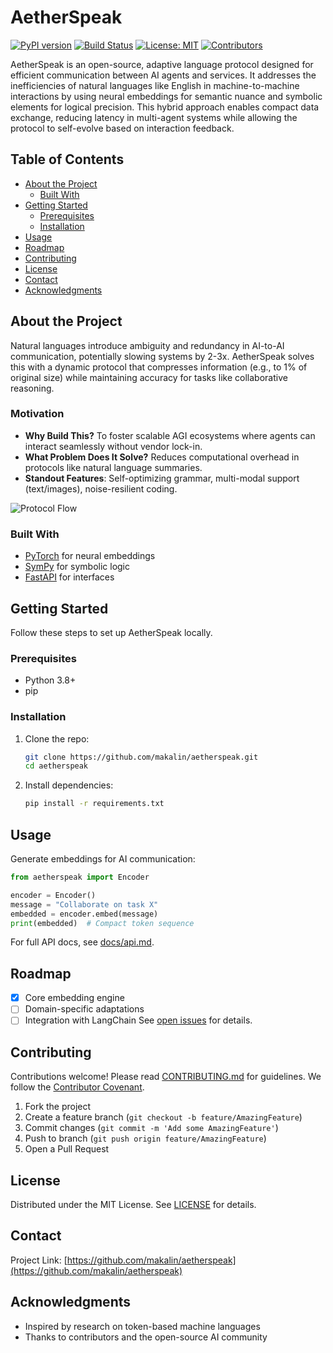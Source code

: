 # AetherSpeak

[![PyPI version](https://badge.fury.io/py/aetherspeak.svg)](https://badge.fury.io/py/aetherspeak) [![Build Status](https://travis-ci.com/makalin/aetherspeak.svg?branch=main)](https://travis-ci.com/makalin/aetherspeak) [![License: MIT](https://img.shields.io/badge/License-MIT-yellow.svg)](https://opensource.org/licenses/MIT) [![Contributors](https://img.shields.io/github/contributors/makalin/aetherspeak.svg)](https://github.com/makalin/aetherspeak/graphs/contributors)

AetherSpeak is an open-source, adaptive language protocol designed for efficient communication between AI agents and services. It addresses the inefficiencies of natural languages like English in machine-to-machine interactions by using neural embeddings for semantic nuance and symbolic elements for logical precision. This hybrid approach enables compact data exchange, reducing latency in multi-agent systems while allowing the protocol to self-evolve based on interaction feedback.

## Table of Contents
- [About the Project](#about-the-project)
  - [Built With](#built-with)
- [Getting Started](#getting-started)
  - [Prerequisites](#prerequisites)
  - [Installation](#installation)
- [Usage](#usage)
- [Roadmap](#roadmap)
- [Contributing](#contributing)
- [License](#license)
- [Contact](#contact)
- [Acknowledgments](#acknowledgments)

## About the Project
Natural languages introduce ambiguity and redundancy in AI-to-AI communication, potentially slowing systems by 2-3x. AetherSpeak solves this with a dynamic protocol that compresses information (e.g., to 1% of original size) while maintaining accuracy for tasks like collaborative reasoning.

### Motivation
- **Why Build This?** To foster scalable AGI ecosystems where agents can interact seamlessly without vendor lock-in.
- **What Problem Does It Solve?** Reduces computational overhead in protocols like natural language summaries.
- **Standout Features**: Self-optimizing grammar, multi-modal support (text/images), noise-resilient coding.

![Protocol Flow](docs/images/protocol-flow.png) <!-- Placeholder for diagram -->

### Built With
- [PyTorch](https://pytorch.org/) for neural embeddings
- [SymPy](https://www.sympy.org/) for symbolic logic
- [FastAPI](https://fastapi.tiangolo.com/) for interfaces

## Getting Started
Follow these steps to set up AetherSpeak locally.

### Prerequisites
- Python 3.8+
- pip

### Installation
1. Clone the repo:
   ```sh
   git clone https://github.com/makalin/aetherspeak.git
   cd aetherspeak
   ```
2. Install dependencies:
   ```sh
   pip install -r requirements.txt
   ```

## Usage
Generate embeddings for AI communication:
```python
from aetherspeak import Encoder

encoder = Encoder()
message = "Collaborate on task X"
embedded = encoder.embed(message)
print(embedded)  # Compact token sequence
```

For full API docs, see [docs/api.md](docs/api.md).

## Roadmap
- [x] Core embedding engine
- [ ] Domain-specific adaptations
- [ ] Integration with LangChain
See [open issues](https://github.com/makalin/aetherspeak/issues) for details.

## Contributing
Contributions welcome! Please read [CONTRIBUTING.md](CONTRIBUTING.md) for guidelines. We follow the [Contributor Covenant](https://www.contributor-covenant.org/).

1. Fork the project
2. Create a feature branch (`git checkout -b feature/AmazingFeature`)
3. Commit changes (`git commit -m 'Add some AmazingFeature'`)
4. Push to branch (`git push origin feature/AmazingFeature`)
5. Open a Pull Request

## License
Distributed under the MIT License. See [LICENSE](LICENSE) for details.

## Contact
Project Link: [https://github.com/makalin/aetherspeak](https://github.com/makalin/aetherspeak)

## Acknowledgments
- Inspired by research on token-based machine languages
- Thanks to contributors and the open-source AI community
